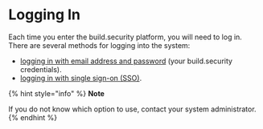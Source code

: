 # Logging In

Each time you enter the build.security platform, you will need to log in. There are several methods for logging into the system:

* [logging in with email address and password](logging-in-1.md) \(your build.security credentials\).
* [logging in with single sign-on \(SSO\)](../../system-settings/single-sign-on.md).

{% hint style="info" %}
**Note**

If you do not know which option to use, contact your system administrator.
{% endhint %}

### 

